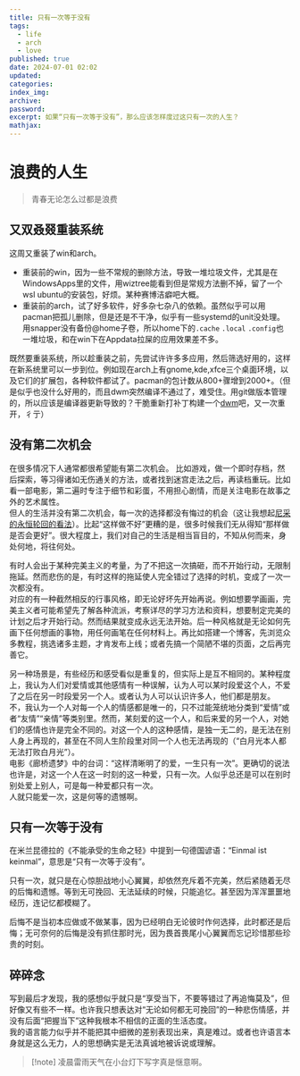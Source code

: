 ```yaml
---
title: 只有一次等于没有
tags:
  - life
  - arch
  - love
published: true
date: 2024-07-01 02:02
updated:
categories:
index_img:
archive:
password:
excerpt: 如果“只有一次等于没有”，那么应该怎样度过这只有一次的人生？
mathjax:
---
```


# 浪费的人生

> 青春无论怎么过都是浪费

## 又双叒叕重装系统

这周又重装了win和arch。

- 重装前的win，因为一些不常规的删除方法，导致一堆垃圾文件，尤其是在WindowsApps里的文件，用wiztree能看到但是常规方法删不掉，留了一个wsl ubuntu的安装包，好烦。某种赛博洁癖吧大概。
- 重装前的arch，试了好多软件，好多杂七杂八的依赖。虽然似乎可以用pacman把孤儿删除，但是还是不干净，似乎有一些systemd的unit没处理。用snapper没有备份@home子卷，所以home下的`.cache` `.local` `.config`也一堆垃圾，和在win下在Appdata拉屎的应用效果差不多。

既然要重装系统，所以趁重装之前，先尝试许许多多应用，然后筛选好用的，这样在新系统里可以一步到位。例如现在arch上有gnome,kde,xfce三个桌面环境，以及它们的扩展包，各种软件都试了。pacman的包计数从800+骤增到2000+。（但是似乎也没什么好用的，而且dwm突然编译不通过了，难受住。用git做版本管理的，所以应该是编译器更新导致的？干脆重新打补丁构建一个[dwm](/hexo/essays/dwm)吧，又一次重开，彳亍）

## 没有第二次机会

在很多情况下人通常都很希望能有第二次机会。 比如游戏，做一个即时存档，然后探索，等习得诸如无伤通关的方法，或者找到迷宫走法之后，再读档重玩。比如看一部电影，第二遍时专注于细节和彩蛋，不用担心剧情，而是关注电影在故事之外的艺术属性。  
但人的生活并没有第二次机会，每一次的选择都没有悔过的机会（这让我想起[尼采的永恒轮回的看法](/hexo/essays/introexistentialism)）。比起“这样做不好”更糟的是，很多时候我们无从得知“那样做是否会更好”。很大程度上，我们对自己的生活是相当盲目的，不知从何而来，身处何地，将往何处。

有时人会出于某种完美主义的考量，为了不把这一次搞砸，而不开始行动，无限制拖延。然而悲伤的是，有时这样的拖延使人完全错过了选择的时机，变成了一次一次都没有。  
对应的有一种截然相反的行事风格，即无论好坏先开始再说。例如想要学画画，完美主义者可能希望先了解各种流派，考察详尽的学习方法和资料，想要制定完美的计划之后才开始行动。然而结果就变成永远无法开始。后一种风格就是无论如何先画下任何想画的事物，用任何画笔在任何材料上。再比如搭建一个博客，先浏览众多教程，挑选诸多主题，才肯发布上线；或者先搞一个简陋不堪的页面，之后再完善它。

另一种场景是，有些经历和感受看似是重复的，但实际上是互不相同的。某种程度上，我认为人们对爱情或其他感情有一种误解，认为人可以某时段爱这个人，不爱了之后在另一时段爱另一个人。或者认为人可以认识许多人，他们都是朋友。  
不，我认为一个人对每一个人的情感都是唯一的，只不过能笼统地分类到“爱情”或者“友情”“亲情”等类别里。然而，某刻爱的这一个人，和后来爱的另一个人，对她们的感情也许是完全不同的。对这一个人的这种感情，是独一无二的，是无法在别人身上再现的，甚至在不同人生阶段里对同一个人也无法再现的（“白月光本人都无法打败白月光”）。  
电影《廊桥遗梦》中的台词：“这样清晰明了的爱，一生只有一次”。更确切的说法也许是，对这一个人在这一时刻的这一种爱，只有一次。人似乎总还是可以在别时别处爱上别人，可是每一种爱都只有一次。  
人就只能爱一次，这是何等的遗憾啊。

## 只有一次等于没有

在米兰昆德拉的《不能承受的生命之轻》中提到一句德国谚语：“Einmal ist keinmal”，意思是“只有一次等于没有”。

只有一次，就只是在心惊胆战地小心翼翼，却依然充斥着不完美，然后紧随着无尽的后悔和遗憾。等到无可挽回、无法延续的时候，只能追忆。甚至因为浑浑噩噩地经历，连记忆都模糊了。

后悔不是当初本应做或不做某事，因为已经明白无论彼时作何选择，此时都还是后悔；无可奈何的后悔是没有抓住那时光，因为畏首畏尾小心翼翼而忘记珍惜那些珍贵的时刻。

## 碎碎念
写到最后才发现，我的感想似乎就只是“享受当下，不要等错过了再追悔莫及”，但好像又有些不一样。也许我只想表达对“无论如何都无可挽回”的一种悲伤情感，并没有后面“把握当下”这种我根本不相信的正面的生活态度。  
我的语言能力似乎并不能把其中细微的差别表现出来，真是难过。或者也许语言本身就是这么无力，人的思想确实是无法真诚地被诉说或理解。

> [!note] 凌晨雷雨天气在小台灯下写字真是惬意啊。
